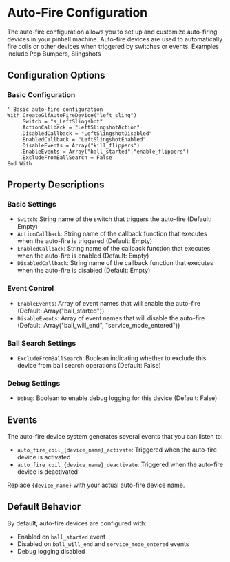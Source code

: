 # Auto-Fire Configuration

The auto-fire configuration allows you to set up and customize auto-firing devices in your pinball machine. Auto-fire devices are used to automatically fire coils or other devices when triggered by switches or events. Examples include Pop Bumpers, Slingshots

## Configuration Options

### Basic Configuration
```vbscript
' Basic auto-fire configuration
With CreateGlfAutoFireDevice("left_sling")
    .Switch = "s_LeftSlingshot"
    .ActionCallback = "LeftSlingshotAction"
    .DisabledCallback = "LeftSlingshotDisabled"
    .EnabledCallback = "LeftSlingshotEnabled"
    .DisableEvents = Array("kill_flippers")
    .EnableEvents = Array("ball_started","enable_flippers")
    .ExcludeFromBallSearch = False
End With
```

## Property Descriptions

### Basic Settings
- `Switch`: String name of the switch that triggers the auto-fire (Default: Empty)
- `ActionCallback`: String name of the callback function that executes when the auto-fire is triggered (Default: Empty)
- `EnabledCallback`: String name of the callback function that executes when the auto-fire is enabled (Default: Empty)
- `DisabledCallback`: String name of the callback function that executes when the auto-fire is disabled (Default: Empty)

### Event Control
- `EnableEvents`: Array of event names that will enable the auto-fire (Default: Array("ball_started"))
- `DisableEvents`: Array of event names that will disable the auto-fire (Default: Array("ball_will_end", "service_mode_entered"))

### Ball Search Settings
- `ExcludeFromBallSearch`: Boolean indicating whether to exclude this device from ball search operations (Default: False)

### Debug Settings
- `Debug`: Boolean to enable debug logging for this device (Default: False)

## Events

The auto-fire device system generates several events that you can listen to:

- `auto_fire_coil_{device_name}_activate`: Triggered when the auto-fire device is activated
- `auto_fire_coil_{device_name}_deactivate`: Triggered when the auto-fire device is deactivated

Replace `{device_name}` with your actual auto-fire device name.

## Default Behavior

By default, auto-fire devices are configured with:
- Enabled on `ball_started` event
- Disabled on `ball_will_end` and `service_mode_entered` events
- Debug logging disabled
